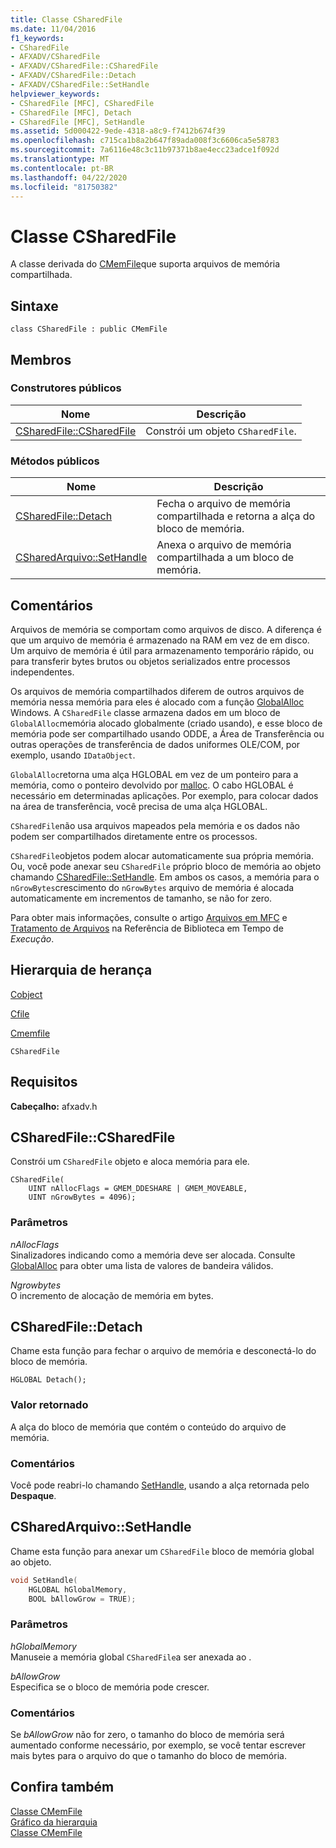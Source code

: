 ```yaml
---
title: Classe CSharedFile
ms.date: 11/04/2016
f1_keywords:
- CSharedFile
- AFXADV/CSharedFile
- AFXADV/CSharedFile::CSharedFile
- AFXADV/CSharedFile::Detach
- AFXADV/CSharedFile::SetHandle
helpviewer_keywords:
- CSharedFile [MFC], CSharedFile
- CSharedFile [MFC], Detach
- CSharedFile [MFC], SetHandle
ms.assetid: 5d000422-9ede-4318-a8c9-f7412b674f39
ms.openlocfilehash: c715ca1b8a2b647f89ada008f3c6606ca5e58783
ms.sourcegitcommit: 7a6116e48c3c11b97371b8ae4ecc23adce1f092d
ms.translationtype: MT
ms.contentlocale: pt-BR
ms.lasthandoff: 04/22/2020
ms.locfileid: "81750382"
---
```

# <a name="csharedfile-class"></a>Classe CSharedFile

A classe derivada do [CMemFile](../../mfc/reference/cmemfile-class.md)que suporta arquivos de memória compartilhada.

## <a name="syntax"></a>Sintaxe

```
class CSharedFile : public CMemFile
```

## <a name="members"></a>Membros

### <a name="public-constructors"></a>Construtores públicos

|Nome|Descrição|
|----------|-----------------|
|[CSharedFile::CSharedFile](#csharedfile)|Constrói um objeto `CSharedFile`.|

### <a name="public-methods"></a>Métodos públicos

|Nome|Descrição|
|----------|-----------------|
|[CSharedFile::Detach](#detach)|Fecha o arquivo de memória compartilhada e retorna a alça do bloco de memória.|
|[CSharedArquivo::SetHandle](#sethandle)|Anexa o arquivo de memória compartilhada a um bloco de memória.|

## <a name="remarks"></a>Comentários

Arquivos de memória se comportam como arquivos de disco. A diferença é que um arquivo de memória é armazenado na RAM em vez de em disco. Um arquivo de memória é útil para armazenamento temporário rápido, ou para transferir bytes brutos ou objetos serializados entre processos independentes.

Os arquivos de memória compartilhados diferem de outros arquivos de memória nessa memória para eles é alocado com a função [GlobalAlloc](/windows/win32/api/winbase/nf-winbase-globalalloc) Windows. A `CSharedFile` classe armazena dados em um bloco de `GlobalAlloc`memória alocado globalmente (criado usando), e esse bloco de memória pode ser compartilhado usando ODDE, a Área de Transferência ou outras operações de transferência de dados uniformes OLE/COM, por exemplo, usando `IDataObject`.

`GlobalAlloc`retorna uma alça HGLOBAL em vez de um ponteiro para a memória, como o ponteiro devolvido por [malloc](../../c-runtime-library/reference/malloc.md). O cabo HGLOBAL é necessário em determinadas aplicações. Por exemplo, para colocar dados na área de transferência, você precisa de uma alça HGLOBAL.

`CSharedFile`não usa arquivos mapeados pela memória e os dados não podem ser compartilhados diretamente entre os processos.

`CSharedFile`objetos podem alocar automaticamente sua própria memória. Ou, você pode anexar seu `CSharedFile` próprio bloco de memória ao objeto chamando [CSharedFile::SetHandle](#sethandle). Em ambos os casos, a memória para o `nGrowBytes`crescimento do `nGrowBytes` arquivo de memória é alocada automaticamente em incrementos de tamanho, se não for zero.

Para obter mais informações, consulte o artigo [Arquivos em MFC](../../mfc/files-in-mfc.md) e [Tratamento de Arquivos](../../c-runtime-library/file-handling.md) na Referência de Biblioteca em Tempo de *Execução*.

## <a name="inheritance-hierarchy"></a>Hierarquia de herança

[Cobject](../../mfc/reference/cobject-class.md)

[Cfile](../../mfc/reference/cfile-class.md)

[Cmemfile](../../mfc/reference/cmemfile-class.md)

`CSharedFile`

## <a name="requirements"></a>Requisitos

**Cabeçalho:** afxadv.h

## <a name="csharedfilecsharedfile"></a><a name="csharedfile"></a>CSharedFile::CSharedFile

Constrói um `CSharedFile` objeto e aloca memória para ele.

```
CSharedFile(
    UINT nAllocFlags = GMEM_DDESHARE | GMEM_MOVEABLE,
    UINT nGrowBytes = 4096);
```

### <a name="parameters"></a>Parâmetros

*nAllocFlags*<br/>
Sinalizadores indicando como a memória deve ser alocada. Consulte [GlobalAlloc](/windows/win32/api/winbase/nf-winbase-globalalloc) para obter uma lista de valores de bandeira válidos.

*Ngrowbytes*<br/>
O incremento de alocação de memória em bytes.

## <a name="csharedfiledetach"></a><a name="detach"></a>CSharedFile::Detach

Chame esta função para fechar o arquivo de memória e desconectá-lo do bloco de memória.

```
HGLOBAL Detach();
```

### <a name="return-value"></a>Valor retornado

A alça do bloco de memória que contém o conteúdo do arquivo de memória.

### <a name="remarks"></a>Comentários

Você pode reabri-lo chamando [SetHandle](#sethandle), usando a alça retornada pelo **Despaque**.

## <a name="csharedfilesethandle"></a><a name="sethandle"></a>CSharedArquivo::SetHandle

Chame esta função para anexar um `CSharedFile` bloco de memória global ao objeto.

```cpp
void SetHandle(
    HGLOBAL hGlobalMemory,
    BOOL bAllowGrow = TRUE);
```

### <a name="parameters"></a>Parâmetros

*hGlobalMemory*<br/>
Manuseie a memória global `CSharedFile`a ser anexada ao .

*bAllowGrow*<br/>
Especifica se o bloco de memória pode crescer.

### <a name="remarks"></a>Comentários

Se *bAllowGrow* não for zero, o tamanho do bloco de memória será aumentado conforme necessário, por exemplo, se você tentar escrever mais bytes para o arquivo do que o tamanho do bloco de memória.

## <a name="see-also"></a>Confira também

[Classe CMemFile](../../mfc/reference/cmemfile-class.md)<br/>
[Gráfico da hierarquia](../../mfc/hierarchy-chart.md)<br/>
[Classe CMemFile](../../mfc/reference/cmemfile-class.md)
